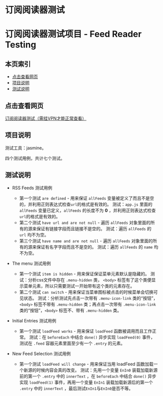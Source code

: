 订阅阅读器测试
=======
# 订阅阅读器测试项目 - Feed Reader Testing

## <i class="icon-list"></i> 本页索引

* [点击查看网页](#点击查看网页)
* [项目说明](#项目说明)
* [测试说明](#测试说明)

## 点击查看网页

[订阅阅读器测试（需挂VPN才能正常查看）](https://vernonn.github.io/udacity/project-three/index)

## 项目说明

测试工具：jasmine。

四个测试用例，共计七个测试。

## 测试说明

- RSS Feeds 测试用例
    - 第一个测试 `are defined` - 用来保证 `allFeeds` 变量被定义了而且不是空的，并利用正则表达式检查`url`的格式是有效的。
      测试：`app.js` 里面的 `allFeeds` 变量已定义，`allFeeds` 的长度不为 **0** ，并利用正则表达式检查`url`的格式是有效的。
    - 第二个测试 `have url and are not null` - 遍历 `allFeeds` 对象里面的所有的源来保证有链接字段而且链接不是空的。
      测试：遍历 `allFeeds` 的 `url` 均不为空。
    - 第三个测试 `have name and are not null` - 遍历 `allFeeds` 对象里面的所有的源来保证有名字字段而且不是空的。
      测试：遍历 `allFeeds` 的 `name` 均不为空。

- The menu 测试用例
    - 第一个测试 `item is hidden` - 用来保证保证菜单元素默认是隐藏的。
      测试：分析css文件中存在 `.menu-hidden` 类， `<body>` 标签有了这个类便显示菜单元素，所以只需要测试一开始带有这个类的元素存在。
    - 第二个测试 `can switch` - 用来保证当菜单图标被点击的时候菜单会切换可见状态。
      测试：分析测试先点击一次带有 `.menu-icon-link` 类的“按钮”，`<body>` 标签不带有 `.menu-hidden` 类；再点击一次带有 `.menu-icon-link` 类的“按钮”，`<body>` 标签不、带有 `.menu-hidden` 类。

- Initial Entries 测试用例
    - 第一个测试 `loadFeed works` - 用来保证 `loadFeed` 函数被调用而且工作正常。
      测试：在 `beforeEach` 中结合 `done()` 异步实现 `loadFeed(0)` 事件，测试在 `.feed` 容器元素里面至少有一个 `.entry` 的元素。

- New Feed Selection 测试用例
    - 第一个测试 `loadFeed will change` - 用来保证当用 loadFeed 函数加载一个新源的时候内容会真的改变。
      测试：先用一个变量 `EnIn0` 装载加载新源前的第一个 `.entry` 中的 `innerText` ，在 `beforeEach` 中结合 `done()` 异步实现 `loadFeed(1)` 事件，再用一个变量 `EnIn1` 装载加载新源后的第一个 `.entry` 中的 `innerText` ，最后测试`EnIn1`与`EnIn0`是否不等。
